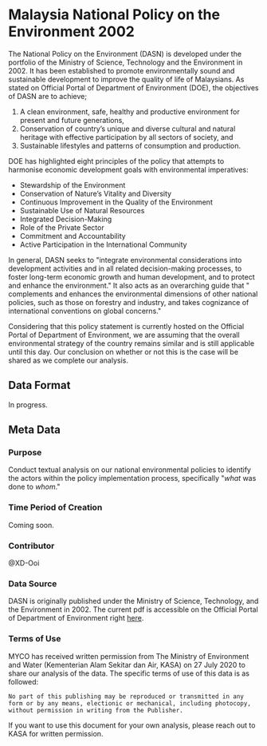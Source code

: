 # Malaysia National Policy on the Environment 2002

The National Policy on the Environment (DASN) is developed under the portfolio of the Ministry of Science, Technology and the Environment in 2002. 
It has been established to promote 
environmentally sound and sustainable development to improve the quality of life of Malaysians. As stated on Official Portal of Department of Environment (DOE), 
the objectives of DASN are to achieve; 

1. A clean environment, safe, healthy and productive environment for present and future generations, 
2. Conservation of country’s unique and diverse cultural and natural heritage with effective participation by all sectors of society, and 
3. Sustainable lifestyles and patterns of consumption and production.

DOE has highlighted eight principles of the policy that attempts to harmonise economic development goals with environmental imperatives:

* Stewardship of the Environment
* Conservation of Nature’s Vitality and Diversity
* Continuous Improvement in the Quality of the Environment
* Sustainable Use of Natural Resources
* Integrated Decision-Making
* Role of the Private Sector
* Commitment and Accountability
* Active Participation in the International Community

In general, DASN seeks to "integrate environmental considerations into development activities and in all related decision-making processes, 
to foster long-term economic growth and human development, and to protect and enhance the environment." It also acts as an overarching guide that 
" complements and enhances the environmental dimensions of other national policies, such as those on forestry and industry, 
and takes cognizance of international conventions on global concerns." 

Considering that this policy statement is currently hosted on the Official Portal of Department of Environment, we are assuming that the overall environmental strategy of the country
remains similar and is still applicable until this day. Our conclusion on whether or not this is the case will be shared as we complete our analysis.

## Data Format

In progress.

## Meta Data

### Purpose 

Conduct textual analysis on our national environmental policies to identify the actors within the policy implementation process, specifically "*what* was done to *whom*." 

### Time Period of Creation

Coming soon.

### Contributor

@XD-Ooi

### Data Source

DASN is originally published under the Ministry of Science, Technology, and the Environment in 2002. The current pdf is accessible on the Official Portal of
Department of Environment right [here](https://www.doe.gov.my/portalv1/wp-content/uploads/2013/01/dasar_alam_sekitar_negara.pdf).

### Terms of Use

MYCO has received written permission from The Ministry of Environment and Water (Kementerian Alam Sekitar dan Air, KASA) on 27 July 2020 to share our analysis of the data. The specific terms of use of this data is as followed:

`No part of this publishing may be reproduced or transmitted in any form or by any means, electionic or mechanical, including photocopy, without permission in writing from the Publisher.`

If you want to use this document for your own analysis, please reach out to KASA for written permission.





